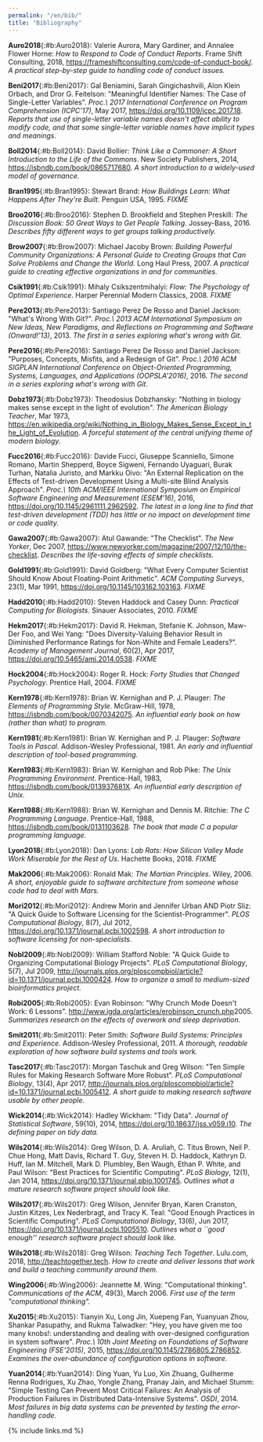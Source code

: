 ```yaml
---
permalink: "/en/bib/"
title: "Bibliography"
---
```


**Auro2018**{:#b:Auro2018}: Valerie Aurora, Mary Gardiner, and Annalee Flower Horne: *How to Respond to Code of Conduct Reports*. Frame Shift Consulting, 2018, <https://frameshiftconsulting.com/code-of-conduct-book/>. *A practical step-by-step guide to handling code of conduct issues.*

**Beni2017**{:#b:Beni2017}: Gal Beniamini, Sarah Gingichashvili, Alon Klein Orbach, and Dror G. Feitelson: "Meaningful Identifier Names: The Case of Single-Letter Variables". *Proc.\ 2017 International Conference on Program Comprehension (ICPC'17)*, May 2017, <https://doi.org/10.1109/icpc.2017.18>. *Reports that use of single-letter variable names doesn't affect ability to modify code, and that some single-letter variable names have implicit types and meanings.*

**Boll2014**{:#b:Boll2014}: David Bollier: *Think Like a Commoner: A Short Introduction to the Life of the Commons*. New Society Publishers, 2014, <https://isbndb.com/book/0865717680>. *A short introduction to a widely-used model of governance.*

**Bran1995**{:#b:Bran1995}: Stewart Brand: *How Buildings Learn: What Happens After They're Built*. Penguin USA, 1995. *FIXME*

**Broo2016**{:#b:Broo2016}: Stephen D. Brookfield and Stephen Preskill: *The Discussion Book: 50 Great Ways to Get People Talking*. Jossey-Bass, 2016. *Describes fifty different ways to get groups talking productively.*

**Brow2007**{:#b:Brow2007}: Michael Jacoby Brown: *Building Powerful Community Organizations: A Personal Guide to Creating Groups that Can Solve Problems and Change the World*. Long Haul Press, 2007. *A practical guide to creating effective organizations in and for communities.*

**Csik1991**{:#b:Csik1991}: Mihaly Csikszentmihalyi: *Flow: The Psychology of Optimal Experience*. Harper Perennial Modern Classics, 2008. *FIXME*

**Pere2013**{:#b:Pere2013}: Santiago Perez De Rosso and Daniel Jackson: "What's Wrong With Git?". *Proc.\ 2013 ACM International Symposium on New Ideas, New Paradigms, and Reflections on Programming and Software (Onward!'13)*, 2013. *The first in a series exploring what's wrong with Git.*

**Pere2016**{:#b:Pere2016}: Santiago Perez De Rosso and Daniel Jackson: "Purposes, Concepts, Misfits, and a Redesign of Git". *Proc.\ 2016 ACM SIGPLAN International Conference on Object-Oriented Programming,  Systems, Languages, and Applications (OOPSLA'2016)*, 2016. *The second in a series exploring what's wrong with Git.*

**Dobz1973**{:#b:Dobz1973}: Theodosius Dobzhansky: "Nothing in biology makes sense except in the light of evolution". *The American Biology Teacher*, Mar 1973, <https://en.wikipedia.org/wiki/Nothing_in_Biology_Makes_Sense_Except_in_the_Light_of_Evolution>. *A forceful statement of the central unifying theme of modern biology.*

**Fucc2016**{:#b:Fucc2016}: Davide Fucci, Giuseppe Scanniello, Simone Romano, Martin Shepperd, Boyce Sigweni, Fernando Uyaguari, Burak Turhan, Natalia Juristo, and Markku Oivo: "An External Replication on the Effects of Test-driven Development Using a Multi-site Blind Analysis Approach". *Proc.\ 10th ACM/IEEE International Symposium on Empirical Software Engineering and Measurement (ESEM'16)*, 2016, <https://doi.org/10.1145/2961111.2962592>. *The latest in a long line to find that test-driven development (TDD) has little or no impact on development time or code quality.*

**Gawa2007**{:#b:Gawa2007}: Atul Gawande: "The Checklist". *The New Yorker*, Dec 2007, <https://www.newyorker.com/magazine/2007/12/10/the-checklist>. *Describes the life-saving effects of simple checklists.*

**Gold1991**{:#b:Gold1991}: David Goldberg: "What Every Computer Scientist Should Know About Floating-Point Arithmetic". *ACM Computing Surveys*, 23(1), Mar 1991, <https://doi.org/10.1145/103162.103163>. *FIXME*

**Hadd2010**{:#b:Hadd2010}: Steven Haddock and Casey Dunn: *Practical Computing for Biologists*. Sinauer Associates, 2010. *FIXME*

**Hekm2017**{:#b:Hekm2017}: David R. Hekman, Stefanie K. Johnson, Maw-Der Foo, and Wei Yang: "Does Diversity-Valuing Behavior Result in Diminished Performance Ratings for Non-White and Female Leaders?". *Academy of Management Journal*, 60(2), Apr 2017, <https://doi.org/10.5465/amj.2014.0538>. *FIXME*

**Hock2004**{:#b:Hock2004}: Roger R. Hock: *Forty Studies that Changed Psychology*. Prentice Hall, 2004. *FIXME*

**Kern1978**{:#b:Kern1978}: Brian W. Kernighan and P. J. Plauger: *The Elements of Programming Style*. McGraw-Hill, 1978, <https://isbndb.com/book/0070342075>. *An influential early book on how (rather than what) to program.*

**Kern1981**{:#b:Kern1981}: Brian W. Kernighan and P. J. Plauger: *Software Tools in Pascal*. Addison-Wesley Professional, 1981. *An early and influential description of tool-based programming.*

**Kern1983**{:#b:Kern1983}: Brian W. Kernighan and Rob Pike: *The Unix Programming Environment*. Prentice-Hall, 1983, <https://isbndb.com/book/013937681X>. *An influential early description of Unix.*

**Kern1988**{:#b:Kern1988}: Brian W. Kernighan and Dennis M. Ritchie: *The C Programming Language*. Prentice-Hall, 1988, <https://isbndb.com/book/0131103628>. *The book that made C a popular programming language.*

**Lyon2018**{:#b:Lyon2018}: Dan Lyons: *Lab Rats: How Silicon Valley Made Work Miserable for the Rest of Us*. Hachette Books, 2018. *FIXME*

**Mak2006**{:#b:Mak2006}: Ronald Mak: *The Martian Principles*. Wiley, 2006. *A short, enjoyable guide to software architecture from someone whose code had to deal with Mars.*

**Mori2012**{:#b:Mori2012}: Andrew Morin and Jennifer Urban AND Piotr Sliz: "A Quick Guide to Software Licensing for the Scientist-Programmer". *PLOS Computational Biology*, 8(7), Jul 2012, <https://doi.org/10.1371/journal.pcbi.1002598>. *A short introduction to software licensing for non-specialists.*

**Nobl2009**{:#b:Nobl2009}: William Stafford Noble: "A Quick Guide to Organizing Computational Biology Projects". *PLoS Computational Biology*, 5(7), Jul 2009, <http://journals.plos.org/ploscompbiol/article?id=10.1371/journal.pcbi.1000424>. *How to organize a small to medium-sized bioinformatics project.*

**Robi2005**{:#b:Robi2005}: Evan Robinson: "Why Crunch Mode Doesn't Work: 6 Lessons". <http://www.igda.org/articles/erobinson_crunch.php>2005. *Summarizes research on the effects of overwork and sleep deprivation.*

**Smit2011**{:#b:Smit2011}: Peter Smith: *Software Build Systems: Principles and Experience*. Addison-Wesley Professional, 2011. *A thorough, readable exploration of how software build systems and tools work.*

**Tasc2017**{:#b:Tasc2017}: Morgan Taschuk and Greg Wilson: "Ten Simple Rules for Making Research Software More Robust". *PLoS Computational Biology*, 13(4), Apr 2017, <http://journals.plos.org/ploscompbiol/article?id=10.1371/journal.pcbi.1005412>. *A short guide to making research software usable by other people.*

**Wick2014**{:#b:Wick2014}: Hadley Wickham: "Tidy Data". *Journal of Statistical Software*, 59(10), 2014, <https://doi.org/10.18637/jss.v059.i10>. *The defining paper on tidy data.*

**Wils2014**{:#b:Wils2014}: Greg Wilson, D. A. Aruliah, C. Titus Brown, Neil P. Chue Hong, Matt Davis, Richard T. Guy, Steven H. D. Haddock, Kathryn D. Huff, Ian M. Mitchell, Mark D. Plumbley, Ben Waugh, Ethan P. White, and Paul Wilson: "Best Practices for Scientific Computing". *PLoS Biology*, 12(1), Jan 2014, <https://doi.org/10.1371/journal.pbio.1001745>. *Outlines what a mature research software project should look like.*

**Wils2017**{:#b:Wils2017}: Greg Wilson, Jennifer Bryan, Karen Cranston, Justin Kitzes, Lex Nederbragt, and Tracy K. Teal: "Good Enough Practices in Scientific Computing". *PLoS Computational Biology*, 13(6), Jun 2017, <https://doi.org/10.1371/journal.pcbi.1005510>. *Outlines what a ``good enough'' research software project should look like.*

**Wils2018**{:#b:Wils2018}: Greg Wilson: *Teaching Tech Together*. Lulu.com, 2018, <http://teachtogether.tech>. *How to create and deliver lessons that work and build a teaching community around them.*

**Wing2006**{:#b:Wing2006}: Jeannette M. Wing: "Computational thinking". *Communications of the ACM*, 49(3), March 2006. *First use of the term "computational thinking".*

**Xu2015**{:#b:Xu2015}: Tianyin Xu, Long Jin, Xuepeng Fan, Yuanyuan Zhou, Shankar Pasupathy, and Rukma Talwadker: "Hey, you have given me too many knobs!: understanding and dealing with over-designed configuration in system software". *Proc.\ 10th Joint Meeting on Foundations of Software Engineering (FSE'2015)*, 2015, <https://doi.org/10.1145/2786805.2786852>. *Examines the over-abundance of configuration options in software.*

**Yuan2014**{:#b:Yuan2014}: Ding Yuan, Yu Luo, Xin Zhuang, Guilherme Renna Rodrigues, Xu Zhao, Yongle Zhang, Pranay Jain, and Michael Stumm: "Simple Testing Can Prevent Most Critical Failures: An Analysis of Production Failures in Distributed Data-Intensive Systems". *OSDI*, 2014. *Most failures in big data systems can be prevented by testing the error-handling code.*

{% include links.md %}
